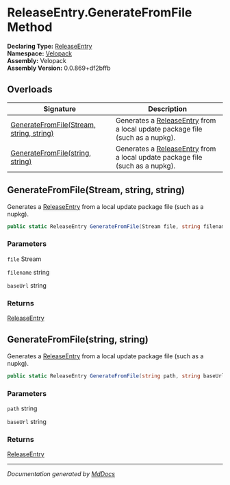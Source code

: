 ﻿<!--  
  <auto-generated>   
    The contents of this file were generated by a tool.  
    Changes to this file may be list if the file is regenerated  
  </auto-generated>   
-->

# ReleaseEntry.GenerateFromFile Method

**Declaring Type:** [ReleaseEntry](../index.md)  
**Namespace:** [Velopack](../../index.md)  
**Assembly:** Velopack  
**Assembly Version:** 0.0.869+df2bffb

## Overloads

| Signature                                                                         | Description                                                                                 |
| --------------------------------------------------------------------------------- | ------------------------------------------------------------------------------------------- |
| [GenerateFromFile(Stream, string, string)](#generatefromfilestream-string-string) | Generates a [ReleaseEntry](../index.md) from a local update package file (such as a nupkg). |
| [GenerateFromFile(string, string)](#generatefromfilestring-string)                | Generates a [ReleaseEntry](../index.md) from a local update package file (such as a nupkg). |

## GenerateFromFile(Stream, string, string)

Generates a [ReleaseEntry](../index.md) from a local update package file (such as a nupkg).

```csharp
public static ReleaseEntry GenerateFromFile(Stream file, string filename, string baseUrl = null);
```

### Parameters

`file`  Stream

`filename`  string

`baseUrl`  string

### Returns

[ReleaseEntry](../index.md)

## GenerateFromFile(string, string)

Generates a [ReleaseEntry](../index.md) from a local update package file (such as a nupkg).

```csharp
public static ReleaseEntry GenerateFromFile(string path, string baseUrl = null);
```

### Parameters

`path`  string

`baseUrl`  string

### Returns

[ReleaseEntry](../index.md)

___

*Documentation generated by [MdDocs](https://github.com/ap0llo/mddocs)*
